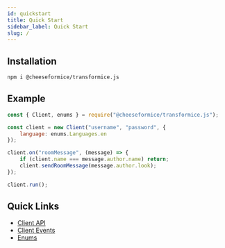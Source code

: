 ```yaml
---
id: quickstart
title: Quick Start
sidebar_label: Quick Start
slug: /
---
```


## Installation
```bash
npm i @cheeseformice/transformice.js
```

## Example

```js
const { Client, enums } = require("@cheeseformice/transformice.js");

const client = new Client("username", "password", {
	language: enums.Languages.en
});

client.on("roomMessage", (message) => {
	if (client.name === message.author.name) return;
	client.sendRoomMessage(message.author.look);
});

client.run();
```

## Quick Links
- [Client API](api/classes/Client)
- [Client Events](api/interfaces/Internal.ClientEvents)
- [Enums](api/namespaces/enums)
